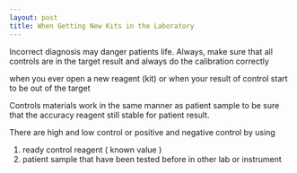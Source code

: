 ```yaml
---
layout: post
title: When Getting New Kits in the Laboratory
---
```


Incorrect diagnosis may danger patients life. Always,  make sure that all controls are in the target result and always do the calibration correctly

when you ever open a new reagent (kit) or when your result of control start to be out of the target 

Controls materials work in the same manner as patient sample to be sure that the accuracy reagent still stable for patient result.

There are high and low control or positive and negative control by using 

1.  ready control reagent ( known value )
2. patient sample that have been tested before in other lab or instrument
